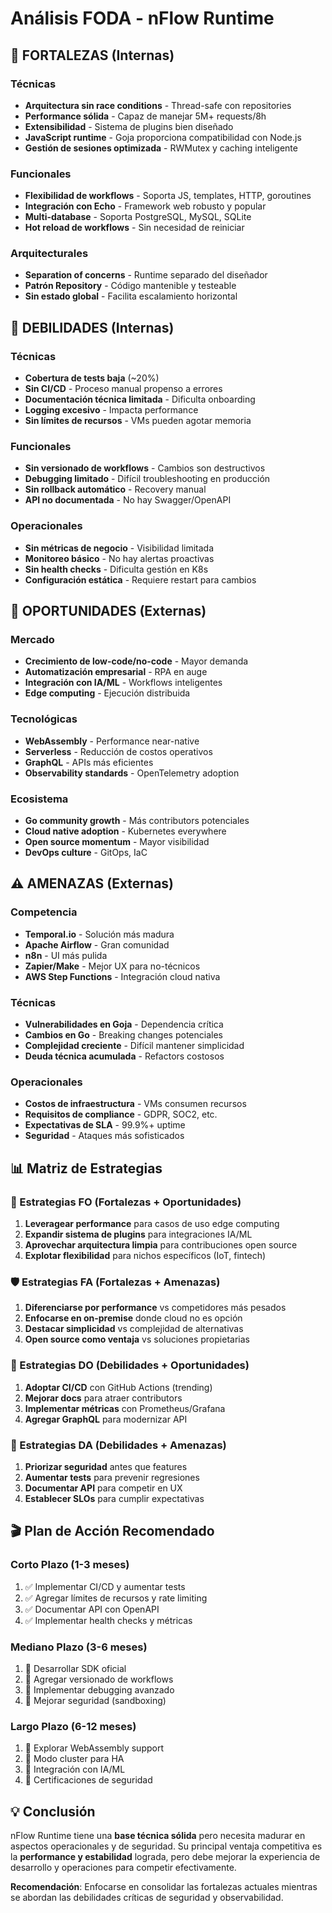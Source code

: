 # Análisis FODA - nFlow Runtime

## 💪 FORTALEZAS (Internas)

### Técnicas
- **Arquitectura sin race conditions** - Thread-safe con repositories
- **Performance sólida** - Capaz de manejar 5M+ requests/8h
- **Extensibilidad** - Sistema de plugins bien diseñado
- **JavaScript runtime** - Goja proporciona compatibilidad con Node.js
- **Gestión de sesiones optimizada** - RWMutex y caching inteligente

### Funcionales
- **Flexibilidad de workflows** - Soporta JS, templates, HTTP, goroutines
- **Integración con Echo** - Framework web robusto y popular
- **Multi-database** - Soporta PostgreSQL, MySQL, SQLite
- **Hot reload de workflows** - Sin necesidad de reiniciar

### Arquitecturales
- **Separation of concerns** - Runtime separado del diseñador
- **Patrón Repository** - Código mantenible y testeable
- **Sin estado global** - Facilita escalamiento horizontal

## 🚧 DEBILIDADES (Internas)

### Técnicas
- **Cobertura de tests baja** (~20%)
- **Sin CI/CD** - Proceso manual propenso a errores
- **Documentación técnica limitada** - Dificulta onboarding
- **Logging excesivo** - Impacta performance
- **Sin límites de recursos** - VMs pueden agotar memoria

### Funcionales
- **Sin versionado de workflows** - Cambios son destructivos
- **Debugging limitado** - Difícil troubleshooting en producción
- **Sin rollback automático** - Recovery manual
- **API no documentada** - No hay Swagger/OpenAPI

### Operacionales
- **Sin métricas de negocio** - Visibilidad limitada
- **Monitoreo básico** - No hay alertas proactivas
- **Sin health checks** - Dificulta gestión en K8s
- **Configuración estática** - Requiere restart para cambios

## 🌟 OPORTUNIDADES (Externas)

### Mercado
- **Crecimiento de low-code/no-code** - Mayor demanda
- **Automatización empresarial** - RPA en auge
- **Integración con IA/ML** - Workflows inteligentes
- **Edge computing** - Ejecución distribuida

### Tecnológicas
- **WebAssembly** - Performance near-native
- **Serverless** - Reducción de costos operativos
- **GraphQL** - APIs más eficientes
- **Observability standards** - OpenTelemetry adoption

### Ecosistema
- **Go community growth** - Más contributors potenciales
- **Cloud native adoption** - Kubernetes everywhere
- **Open source momentum** - Mayor visibilidad
- **DevOps culture** - GitOps, IaC

## ⚠️ AMENAZAS (Externas)

### Competencia
- **Temporal.io** - Solución más madura
- **Apache Airflow** - Gran comunidad
- **n8n** - UI más pulida
- **Zapier/Make** - Mejor UX para no-técnicos
- **AWS Step Functions** - Integración cloud nativa

### Técnicas
- **Vulnerabilidades en Goja** - Dependencia crítica
- **Cambios en Go** - Breaking changes potenciales
- **Complejidad creciente** - Difícil mantener simplicidad
- **Deuda técnica acumulada** - Refactors costosos

### Operacionales
- **Costos de infraestructura** - VMs consumen recursos
- **Requisitos de compliance** - GDPR, SOC2, etc.
- **Expectativas de SLA** - 99.9%+ uptime
- **Seguridad** - Ataques más sofisticados

## 📊 Matriz de Estrategias

### 🎯 Estrategias FO (Fortalezas + Oportunidades)
1. **Leveragear performance** para casos de uso edge computing
2. **Expandir sistema de plugins** para integraciones IA/ML
3. **Aprovechar arquitectura limpia** para contribuciones open source
4. **Explotar flexibilidad** para nichos específicos (IoT, fintech)

### 🛡️ Estrategias FA (Fortalezas + Amenazas)
1. **Diferenciarse por performance** vs competidores más pesados
2. **Enfocarse en on-premise** donde cloud no es opción
3. **Destacar simplicidad** vs complejidad de alternativas
4. **Open source como ventaja** vs soluciones propietarias

### 🔧 Estrategias DO (Debilidades + Oportunidades)
1. **Adoptar CI/CD** con GitHub Actions (trending)
2. **Mejorar docs** para atraer contributors
3. **Implementar métricas** con Prometheus/Grafana
4. **Agregar GraphQL** para modernizar API

### 🚨 Estrategias DA (Debilidades + Amenazas)
1. **Priorizar seguridad** antes que features
2. **Aumentar tests** para prevenir regresiones
3. **Documentar API** para competir en UX
4. **Establecer SLOs** para cumplir expectativas

## 🎬 Plan de Acción Recomendado

### Corto Plazo (1-3 meses)
1. ✅ Implementar CI/CD y aumentar tests
2. ✅ Agregar límites de recursos y rate limiting
3. ✅ Documentar API con OpenAPI
4. ✅ Implementar health checks y métricas

### Mediano Plazo (3-6 meses)
1. 🔄 Desarrollar SDK oficial
2. 🔄 Agregar versionado de workflows
3. 🔄 Implementar debugging avanzado
4. 🔄 Mejorar seguridad (sandboxing)

### Largo Plazo (6-12 meses)
1. 📅 Explorar WebAssembly support
2. 📅 Modo cluster para HA
3. 📅 Integración con IA/ML
4. 📅 Certificaciones de seguridad

## 💡 Conclusión

nFlow Runtime tiene una **base técnica sólida** pero necesita madurar en aspectos operacionales y de seguridad. Su principal ventaja competitiva es la **performance y estabilidad** lograda, pero debe mejorar la experiencia de desarrollo y operaciones para competir efectivamente.

**Recomendación**: Enfocarse en consolidar las fortalezas actuales mientras se abordan las debilidades críticas de seguridad y observabilidad.